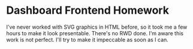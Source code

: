 # Dashboard Frontend Homework
I've never worked with SVG graphics in HTML before, so it took me a few hours to make it look presentable.
There's no RWD done.
I'm aware this work is not perfect. I'll try to make it impeccable as soon as I can. 


